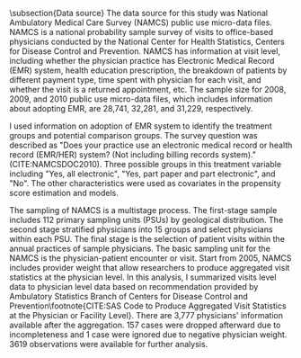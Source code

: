 \subsection{Data source}
The data source for this study was National Ambulatory Medical Care Survey (NAMCS) public use micro-data files. NAMCS is a national probability sample survey of visits to office-based physicians conducted by the National Center for Health Statistics, Centers for Disease Control and Prevention. NAMCS has information at visit level, including whether the physician practice has Electronic Medical Record (EMR) system, health education prescription, the breakdown of patients by different payment type, time spent with physician for each visit, and whether the visit is a returned appointment, etc. The sample size for 2008, 2009, and 2010 public use micro-data files, which includes information about adopting EMR, are 28,741, 32,281, and 31,229, respectively.

I used information on adoption of EMR system to identify the treatment groups and potential comparison groups. The survey question was described as "Does your practice use an electronic medical record or health record (EMR/HER) system? (Not including billing records system)."(CITE:NAMCSDOC2010). Three possible groups in this treatment variable including "Yes, all electronic", "Yes, part paper and part electronic", and "No". The other characteristics were used as covariates in the propensity score estimation and models.

The sampling of NAMCS is a multistage process. The first-stage sample includes 112 primary sampling units (PSUs) by geological distribution. The second stage stratified physicians into 15 groups and select physicians within each PSU. The final stage is the selection of patient visits within the annual practices of sample physicians. The basic sampling unit for the NAMCS is the physician-patient encounter or visit. Start from 2005, NAMCS includes provider weight that allow researchers to produce aggregated visit statistics at the physician level. In this analysis, I summarized visits level data to physician level data based on recommendation provided by Ambulatory Statistics Branch of Centers for Disease Control and Prevention\footnote{CITE:SAS Code to Produce Aggregated Visit Statistics at the Physician or Facility Level}. There are 3,777 physicians' information available after the aggregation. 157 cases were dropped afterward due to incompleteness and 1 case were ignored due to negative physician weight. 3619 observations were available for further analysis. 


